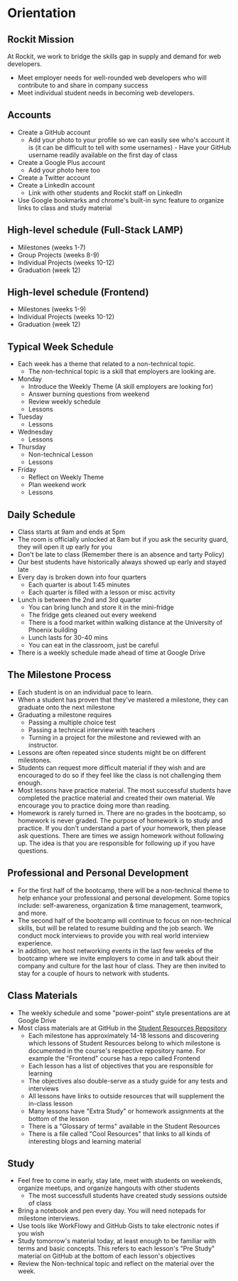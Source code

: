 # Orientation

## Rockit Mission

At Rockit, we work to bridge the skills gap in supply and demand for web developers.
- Meet employer needs for well-rounded web developers who will contribute to and share in company success
- Meet individual student needs in becoming web developers.


## Accounts

- Create a GitHub account
  - Add your photo to your profile so we can easily see who's account it is (it can be difficult to tell with some usernames)    - Have your GitHub username readily available on the first day of class
- Create a Google Plus account
  - Add your photo here too
- Create a Twitter account
- Create a LinkedIn account
  - Link with other students and Rockit staff on LinkedIn
- Use Google bookmarks and chrome's built-in sync feature to organize links to class and study material

## High-level schedule (Full-Stack LAMP)
- Milestones (weeks 1-7)
- Group Projects (weeks 8-9)
- Individual Projects (weeks 10-12)
- Graduation (week 12)

## High-level schedule (Frontend)
- Milestones (weeks 1-9)
- Individual Projects (weeks 10-12)
- Graduation (week 12)

## Typical Week Schedule
- Each week has a theme that related to a non-technical topic.
  - The non-technical topic is a skill that employers are looking are.
- Monday
  - Introduce the Weekly Theme (A skill employers are looking for)
  - Answer burning questions from weekend
  - Review weekly schedule
  - Lessons
- Tuesday
  - Lessons
- Wednesday
  - Lessons
- Thursday
  - Non-technical Lesson
  - Lessons
- Friday
  - Reflect on Weekly Theme
  - Plan weekend work
  - Lessons

## Daily Schedule

- Class starts at 9am and ends at 5pm
- The room is officially unlocked at 8am but if you ask the security guard, they will open it up early for you
- Don't be late to class (Remember there is an absence and tarty Policy)
- Our best students have historically always showed up early and stayed late
- Every day is broken down into four quarters
  - Each quarter is about 1:45 minutes
  - Each quarter is filled with a lesson or misc activity
- Lunch is between the 2nd and 3rd quarter
  - You can bring lunch and store it in the mini-fridge
  - The fridge gets cleaned out every weekend
  - There is a food market within walking distance at the University of Phoenix building
  - Lunch lasts for 30-40 mins
  - You can eat in the classroom, just be careful
- There is a weekly schedule made ahead of time at Google Drive
  
## The Milestone Process

- Each student is on an individual pace to learn.
- When a student has proven that they've mastered a milestone, they can graduate onto the next milestone
- Graduating a milestone requires
  - Passing a multiple choice test
  - Passing a technical interview with teachers
  - Turning in a project for the milestone and reviewed with an instructor.
- Lessons are often repeated since students might be on different milestones.
- Students can request more difficult material if they wish and are encouraged to do so if they feel like the class is not challenging them enough.
- Most lessons have practice material. The most successful students have completed the practice material and created their own material. We encourage you to practice doing more than reading.
- Homework is rarely turned in. There are no grades in the bootcamp, so homework is never graded. The purpose of homework is to study and practice. If you don't understand a part of your homework, then please ask questions. There are times we assign homework without following up. The idea is that you are responsible for following up if you have questions.

## Professional and Personal Development

- For the first half of the bootcamp, there will be a non-technical theme to help enhance your professional and personal development. Some topics include: self-awareness, organization & time management, teamwork, and more. 
- The second half of the bootcamp will continue to focus on non-technical skills, but will be related to resume building and the job search. We conduct mock interviews to provide you with real world interview experience. 
- In addition, we host networking events in the last few weeks of the bootcamp where we invite employers to come in and talk about their company and culture for the last hour of class. They are then invited to stay for a couple of hours to network with students.


## Class Materials

- The weekly schedule and some "power-point" style presentations are at Google Drive
- Most class materials are at GitHub in the [Student Resources Repository](https://github.com/RockitBootcamp/Student-Resources)
  - Each milestone has approximately 14-18 lessons and discovering which lessons of Student Resources belong to which milestone is documented in the course's respective repository name. For example the "Frontend" course has a repo called Frontend
  - Each lesson has a list of objectives that you are responsible for learning
  - The objectives also double-serve as a study guide for any tests and interviews
  - All lessons have links to outside resources that will supplement the in-class lesson
  - Many lessons have "Extra Study" or homework assignments at the bottom of the lesson
  - There is a "Glossary of terms" available in the Student Resources
  - There is a file called "Cool Resources" that links to all kinds of interesting blogs and learning material

## Study

- Feel free to come in early, stay late, meet with students on weekends, organize meetups, and organize hangouts with other students
  - The most successfull students have created study sessions outside of class
- Bring a notebook and pen every day. You will need notepads for milestone interviews.
- Use tools like WorkFlowy and GitHub Gists to take electronic notes if you wish
- Study tomorrow's material today, at least enough to be familiar with terms and basic concepts. This refers to each lesson's "Pre Study" material on GitHub at the bottom of each lesson's objectives
- Review the Non-technical topic and reflect on the material over the week.
